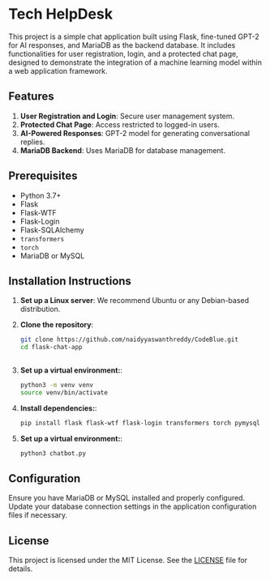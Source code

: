 # Tech HelpDesk

This project is a simple chat application built using Flask, fine-tuned GPT-2 for AI responses, and MariaDB as the backend database. It includes functionalities for user registration, login, and a protected chat page, designed to demonstrate the integration of a machine learning model within a web application framework.

## Features

1. **User Registration and Login**: Secure user management system.
2. **Protected Chat Page**: Access restricted to logged-in users.
3. **AI-Powered Responses**: GPT-2 model for generating conversational replies.
4. **MariaDB Backend**: Uses MariaDB for database management.

## Prerequisites

- Python 3.7+
- Flask
- Flask-WTF
- Flask-Login
- Flask-SQLAlchemy
- `transformers`
- `torch`
- MariaDB or MySQL

## Installation Instructions

1. **Set up a Linux server**: We recommend Ubuntu or any Debian-based distribution.

2. **Clone the repository**:
   ```bash
   git clone https://github.com/naidyyaswanthreddy/CodeBlue.git
   cd flask-chat-app
  
3. **Set up a virtual environment:**:
   ```bash
   python3 -m venv venv
   source venv/bin/activate
4. **Install dependencies:**:
   ```bash
   pip install flask flask-wtf flask-login transformers torch pymysql datasets
5. **Set up a virtual environment:**:
   ```bash
   python3 chatbot.py

## Configuration

Ensure you have MariaDB or MySQL installed and properly configured. Update your database connection settings in the application configuration files if necessary.

## License

This project is licensed under the MIT License. See the [LICENSE](LICENSE) file for details.
